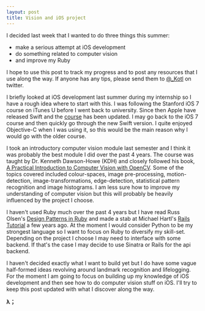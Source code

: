 ```yaml
---
layout: post
title: Vision and iOS project
---
```

I decided last week that I wanted to do three things this summer:

* make a serious attempt at iOS development
* do something related to computer vision
* and improve my Ruby

I hope to use this post to track my progress and to post any resources that I use along the way. If anyone has any tips, please send them to [@_Kotl](https://twitter.com/_Kotl) on twitter.

I briefly looked at iOS development last summer during my internship so I have a rough idea where to start with this.
I was following the Stanford iOS 7 course on iTunes U before I went back to university. Since then Apple have released Swift and the [course](https://itunes.apple.com/us/course/developing-ios-8-apps-swift/id961180099) has been updated. I may go back to the iOS 7 course and then quickly go through the new Swift version. I quite enjoyed Objective-C when I was using it, so this would be the main reason why I would go with the older course.

I took an introductory computer vision module last semester and I think it was probably the best module I did over the past 4 years.
The course was taught by Dr. Kenneth Dawson-Howe (KDH) and closely followed his book, [A Practical Introduction to Computer Vision with OpenCV](http://www.amazon.co.uk/dp/1118848454). Some of the topics covered included colour-spaces, image pre-processing, motion-detection, image-transformations, edge-detection, statistical pattern recognition and image histograms.
I am less sure how to improve my understanding of computer vision but this will probably be heavily influenced by the project I choose.

I haven't used Ruby much over the past 4 years but I have read Russ Olsen's [Design Patterns in Ruby](http://www.amazon.co.uk/dp/0321490452) and made a stab at Michael Hartl's [Rails Tutorial](https://www.railstutorial.org) a few years ago. At the moment I would consider Python to be my strongest language so I want to focus on Ruby to diversify my skill-set. Depending on the project I choose I may need to interface with some backend. If that's the case I may decide to use Sinatra or Rails for the api backend.

I haven't decided exactly what I want to build yet but I do have some vague half-formed ideas revolving around landmark recognition and lifelogging. For the moment I am going to focus on building up my knowledge of iOS development and then see how to do computer vision stuff on iOS. I'll try to keep this post updated with what I discover along the way.

**λ；**
